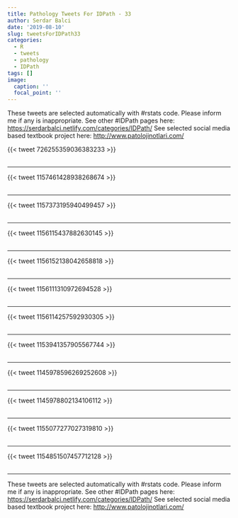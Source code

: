 ```yaml
---
title: Pathology Tweets For IDPath - 33
author: Serdar Balci
date: '2019-08-10'
slug: tweetsForIDPath33
categories:
  - R
  - tweets
  - pathology
  - IDPath
tags: []
image:
  caption: ''
  focal_point: ''
---
```



These tweets are selected automatically with #rstats code. Please inform me if any is inappropriate.
See other #IDPath pages here: https://serdarbalci.netlify.com/categories/IDPath/ 
See selected social media based textbook project here: http://www.patolojinotlari.com/

{{< tweet 726255359036383233 >}}
<br>
<br>
<hr>
{{< tweet 1157461428938268674 >}}
<br>
<br>
<hr>
{{< tweet 1157373195940499457 >}}
<br>
<br>
<hr>
{{< tweet 1156115437882630145 >}}
<br>
<br>
<hr>
{{< tweet 1156152138042658818 >}}
<br>
<br>
<hr>
{{< tweet 1156111310972694528 >}}
<br>
<br>
<hr>
{{< tweet 1156114257592930305 >}}
<br>
<br>
<hr>
{{< tweet 1153941357905567744 >}}
<br>
<br>
<hr>
{{< tweet 1145978596269252608 >}}
<br>
<br>
<hr>
{{< tweet 1145978802134106112 >}}
<br>
<br>
<hr>
{{< tweet 1155077277027319810 >}}
<br>
<br>
<hr>
{{< tweet 1154851507457712128 >}}
<br>
<br>
<hr>


These tweets are selected automatically with #rstats code. Please inform me if any is inappropriate.
See other #IDPath pages here: https://serdarbalci.netlify.com/categories/IDPath/ 
See selected social media based textbook project here: http://www.patolojinotlari.com/
